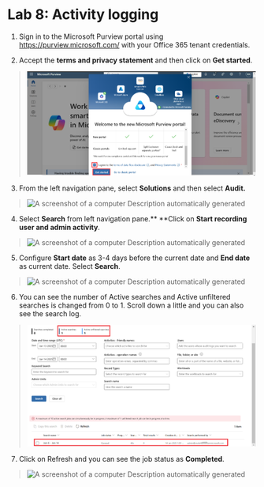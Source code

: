 # Lab 8: Activity logging

1.  Sign in to the Microsoft Purview portal using 
    <https://purview.microsoft.com/> with your Office 365 tenant
    credentials.

2.  Accept the **terms and privacy statement** and then click on **Get
    started**.

> ![](./media/image1.png)

3.  From the left navigation pane, select **Solutions** and then select
    **Audit.**

> ![A screenshot of a computer Description automatically
> generated](./media/image2.png)

4.  Select **Search** from left navigation pane.** **Click on **Start
    recording user and admin activity**.

> ![A screenshot of a computer Description automatically
> generated](./media/image3.png)

5.  Configure **Start date** as 3-4 days before the current date and
    **End date** as current date. Select **Search**.

> ![A screenshot of a computer Description automatically
> generated](./media/image4.png)

6.  You can see the number of Active searches and Active unfiltered
    searches is changed from 0 to 1. Scroll down a little and you can
    also see the search log.

> ![](./media/image5.png)

7.  Click on Refresh and you can see the job status as **Completed**.

> ![A screenshot of a computer Description automatically
> generated](./media/image6.png)
